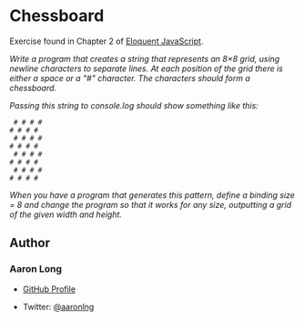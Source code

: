 # Chessboard

Exercise found in Chapter 2 of [Eloquent JavaScript](https://eloquentjavascript.net/).

*Write a program that creates a string that represents an 8×8 grid, using newline characters to separate lines. At each position of the grid there is either a space or a "#" character. The characters should form a chessboard.*

*Passing this string to console.log should show something like this:*

     # # # #
    # # # # 
     # # # #
    # # # # 
     # # # #
    # # # # 
     # # # #
    # # # #

*When you have a program that generates this pattern, define a binding size = 8 and change the program so that it works for any size, outputting a grid of the given width and height.*

## Author

### Aaron Long

- [GitHub Profile](https://github.com/aaronlng/)

- Twitter: [@aaronlng](https://twitter.com/aaronlng)